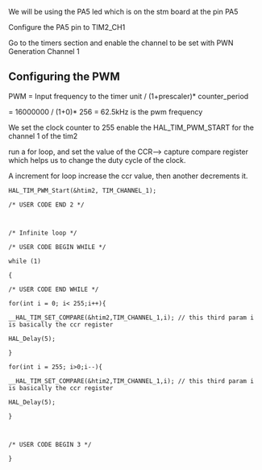 
We will be using the PA5 led which is on the stm board at the pin PA5

Configure the PA5 pin to TIM2_CH1

Go to the timers section and enable the channel to be set with PWN Generation Channel 1

## Configuring the PWM 

PWM = Input frequency to the timer unit / (1+prescaler)* counter_period

 = 16000000 / (1+0)* 256 = 62.5kHz is the pwm frequency 

We set the clock counter to 255 
enable the HAL_TIM_PWM_START for the channel 1 of the tim2

run a for loop, and set the value of the CCR--> capture compare register which helps us to change the duty cycle of the clock.

A increment for loop increase the ccr value, then another decrements it.
```
HAL_TIM_PWM_Start(&htim2, TIM_CHANNEL_1);

/* USER CODE END 2 */

  

/* Infinite loop */

/* USER CODE BEGIN WHILE */

while (1)

{

/* USER CODE END WHILE */

for(int i = 0; i< 255;i++){

__HAL_TIM_SET_COMPARE(&htim2,TIM_CHANNEL_1,i); // this third param i is basically the ccr register

HAL_Delay(5);

}

for(int i = 255; i>0;i--){

__HAL_TIM_SET_COMPARE(&htim2,TIM_CHANNEL_1,i); // this third param i is basically the ccr register

HAL_Delay(5);

}

  

/* USER CODE BEGIN 3 */

}
```
